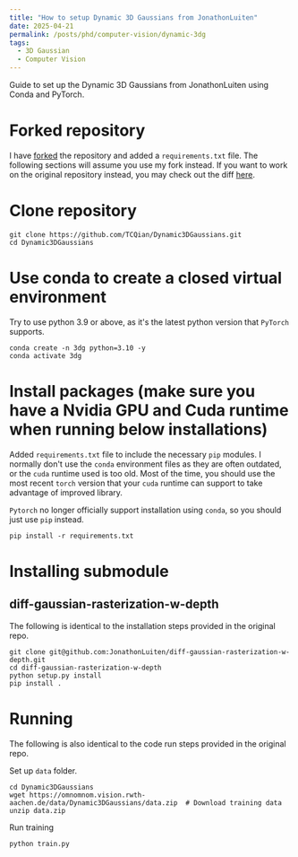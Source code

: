 ```yaml
---
title: "How to setup Dynamic 3D Gaussians from JonathonLuiten"
date: 2025-04-21
permalink: /posts/phd/computer-vision/dynamic-3dg
tags:
  - 3D Gaussian
  - Computer Vision
---
```


Guide to set up the Dynamic 3D Gaussians from JonathonLuiten using Conda and PyTorch.

# Forked repository

I have [forked](https://github.com/TCQian/Dynamic3DGaussians) the repository and added a `requirements.txt` file. The following sections will assume you use my fork instead. If you want to work on the original repository instead, you may check out the diff [here](https://github.com/JonathonLuiten/Dynamic3DGaussians/compare/main...TCQian:Dynamic3DGaussians:main).

# Clone repository

```
git clone https://github.com/TCQian/Dynamic3DGaussians.git
cd Dynamic3DGaussians
```

# Use conda to create a closed virtual environment

Try to use python 3.9 or above, as it's the latest python version that `PyTorch` supports.

```
conda create -n 3dg python=3.10 -y
conda activate 3dg
```

# Install packages (make sure you have a Nvidia GPU and Cuda runtime when running below installations)

Added `requirements.txt` file to include the necessary `pip` modules. I normally don't use the `conda` environment files as they are often outdated, or the `cuda` runtime used is too old. Most of the time, you should use the most recent `torch` version that your `cuda` runtime can support to take advantage of improved library.

`Pytorch` no longer officially support installation using `conda`, so you should just use `pip` instead.

```
pip install -r requirements.txt
```

# Installing submodule

## diff-gaussian-rasterization-w-depth

The following is identical to the installation steps provided in the original repo.

```
git clone git@github.com:JonathonLuiten/diff-gaussian-rasterization-w-depth.git
cd diff-gaussian-rasterization-w-depth
python setup.py install
pip install .
```

# Running

The following is also identical to the code run steps provided in the original repo.

Set up `data` folder.

```
cd Dynamic3DGaussians
wget https://omnomnom.vision.rwth-aachen.de/data/Dynamic3DGaussians/data.zip  # Download training data
unzip data.zip
```

Run training

```
python train.py
```
